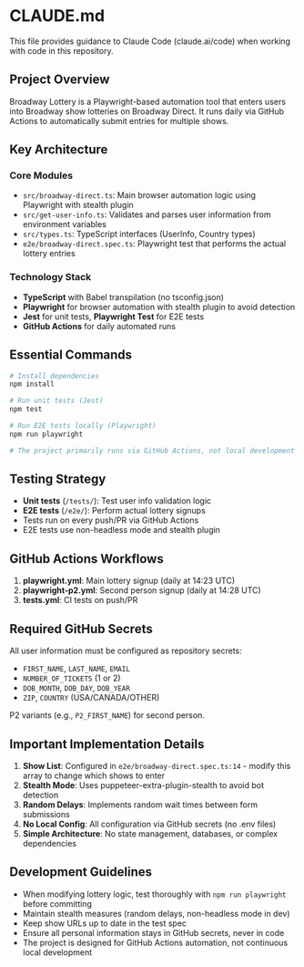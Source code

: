 # CLAUDE.md

This file provides guidance to Claude Code (claude.ai/code) when working with code in this repository.

## Project Overview

Broadway Lottery is a Playwright-based automation tool that enters users into Broadway show lotteries on Broadway Direct. It runs daily via GitHub Actions to automatically submit entries for multiple shows.

## Key Architecture

### Core Modules
- `src/broadway-direct.ts`: Main browser automation logic using Playwright with stealth plugin
- `src/get-user-info.ts`: Validates and parses user information from environment variables
- `src/types.ts`: TypeScript interfaces (UserInfo, Country types)
- `e2e/broadway-direct.spec.ts`: Playwright test that performs the actual lottery entries

### Technology Stack
- **TypeScript** with Babel transpilation (no tsconfig.json)
- **Playwright** for browser automation with stealth plugin to avoid detection
- **Jest** for unit tests, **Playwright Test** for E2E tests
- **GitHub Actions** for daily automated runs

## Essential Commands

```bash
# Install dependencies
npm install

# Run unit tests (Jest)
npm test

# Run E2E tests locally (Playwright)
npm run playwright

# The project primarily runs via GitHub Actions, not local development
```

## Testing Strategy

- **Unit tests** (`/tests/`): Test user info validation logic
- **E2E tests** (`/e2e/`): Perform actual lottery signups
- Tests run on every push/PR via GitHub Actions
- E2E tests use non-headless mode and stealth plugin

## GitHub Actions Workflows

1. **playwright.yml**: Main lottery signup (daily at 14:23 UTC)
2. **playwright-p2.yml**: Second person signup (daily at 14:28 UTC)
3. **tests.yml**: CI tests on push/PR

## Required GitHub Secrets

All user information must be configured as repository secrets:
- `FIRST_NAME`, `LAST_NAME`, `EMAIL`
- `NUMBER_OF_TICKETS` (1 or 2)
- `DOB_MONTH`, `DOB_DAY`, `DOB_YEAR`
- `ZIP`, `COUNTRY` (USA/CANADA/OTHER)

P2 variants (e.g., `P2_FIRST_NAME`) for second person.

## Important Implementation Details

1. **Show List**: Configured in `e2e/broadway-direct.spec.ts:14` - modify this array to change which shows to enter
2. **Stealth Mode**: Uses puppeteer-extra-plugin-stealth to avoid bot detection
3. **Random Delays**: Implements random wait times between form submissions
4. **No Local Config**: All configuration via GitHub secrets (no .env files)
5. **Simple Architecture**: No state management, databases, or complex dependencies

## Development Guidelines

- When modifying lottery logic, test thoroughly with `npm run playwright` before committing
- Maintain stealth measures (random delays, non-headless mode in dev)
- Keep show URLs up to date in the test spec
- Ensure all personal information stays in GitHub secrets, never in code
- The project is designed for GitHub Actions automation, not continuous local development